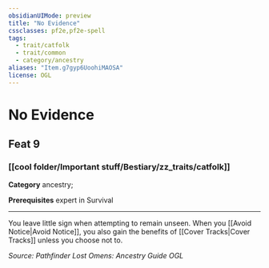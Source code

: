 ```yaml
---
obsidianUIMode: preview
title: "No Evidence"
cssclasses: pf2e,pf2e-spell
tags:
  - trait/catfolk
  - trait/common
  - category/ancestry
aliases: "Item.g7gyp6UoohiMAOSA"
license: OGL
---
```

# No Evidence
## Feat 9
### [[cool folder/Important stuff/Bestiary/zz_traits/catfolk]]

**Category** ancestry; 



**Prerequisites** expert in Survival
* * *
You leave little sign when attempting to remain unseen. When you [[Avoid Notice|Avoid Notice]], you also gain the benefits of [[Cover Tracks|Cover Tracks]] unless you choose not to.

*Source: Pathfinder Lost Omens: Ancestry Guide*
*OGL*